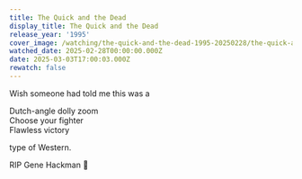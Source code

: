```yaml
---
title: The Quick and the Dead
display_title: The Quick and the Dead
release_year: '1995'
cover_image: /watching/the-quick-and-the-dead-1995-20250228/the-quick-and-the-dead-1995.jpg
watched_date: 2025-02-28T00:00:00.000Z
date: 2025-03-03T17:00:03.000Z
rewatch: false
---
```

Wish someone had told me this was a

Dutch-angle dolly zoom  
Choose your fighter  
Flawless victory

type of Western.

RIP Gene Hackman 🖤
